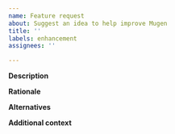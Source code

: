 ```yaml
---
name: Feature request
about: Suggest an idea to help improve Mugen
title: ''
labels: enhancement
assignees: ''

---
```


**Description**
<!-- A clear and concise description of the feature or enhancement you'd like to see -->

**Rationale**
<!-- A clear and concise description of why we need this feature or why it would be cool -->

**Alternatives**
<!-- A clear and concise description of any alternative solutions or features you've considered -->

**Additional context**
<!-- Add any other context or screenshots about the feature request here -->
